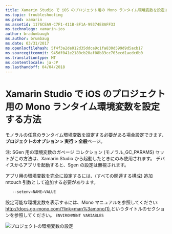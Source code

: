 ```yaml
---
title: Xamarin Studio で iOS のプロジェクト用の Mono ランタイム環境変数を設定する方法
ms.topic: troubleshooting
ms.prod: xamarin
ms.assetid: 1176CEA9-C7F1-411B-8F1A-99374E8AFF33
ms.technology: xamarin-ios
author: bradumbaugh
ms.author: brumbaug
ms.date: 03/31/2017
ms.openlocfilehash: 5f4f3a2de012d35ddca9c1fa830d599d9d5acb17
ms.sourcegitcommit: 945df041e2180cb20af08b83cc703ecd1aedc6b0
ms.translationtype: MT
ms.contentlocale: ja-JP
ms.lasthandoff: 04/04/2018
---
```

# <a name="how-do-i-set-mono-runtime-environment-variables-for-ios-projects-in-xamarin-studio"></a>Xamarin Studio で iOS のプロジェクト用の Mono ランタイム環境変数を設定する方法

モノラルの任意のランタイム環境変数を設定する必要がある場合設定できます、**プロジェクトのオプション > 実行 > 全般**ページ。

注: SGen 用の環境変数のガベージ コレクション (モノラル\_GC\_PARAMS) セットがこの方法は、Xamarin Studio から起動したときにのみ使用されます。 デバイスからアプリを起動すると、Sgen の設定は無視されます。 

アプリ用の環境変数を完全に設定するには、(すべての関連する構成) 追加 mtouch 引数として追加する必要があります。

```csharp
   --setenv=NAME=VALUE
```

設定可能な環境変数を表示するには、Mono マニュアルを参照してください: [ http://docs.go-mono.com/?link=man%3amono(1) ](http://docs.go-mono.com/?link=man%3amono(1))というタイトルのセクションを参照してください。 `ENVIRONMENT VARIABLES`

![](xs-mono-runtime-images/environment-variables.jpg "プロジェクトの環境変数の設定")
